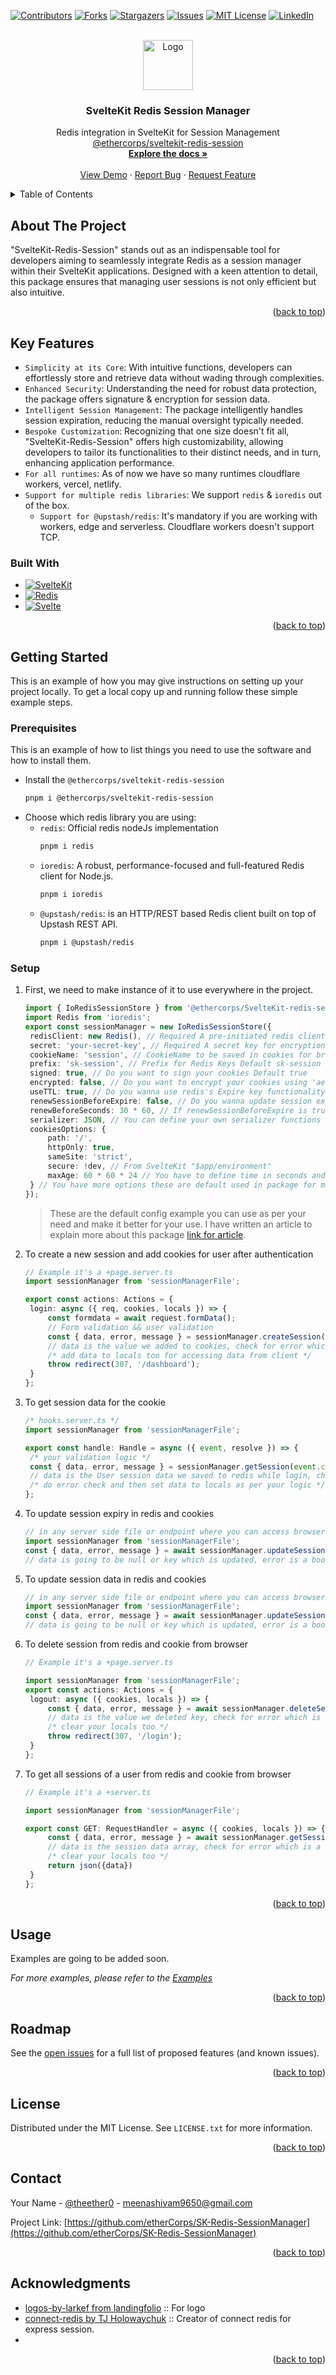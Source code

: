 <a name="readme-top"></a>
[![Contributors][contributors-shield]][contributors-url]
[![Forks][forks-shield]][forks-url]
[![Stargazers][stars-shield]][stars-url]
[![Issues][issues-shield]][issues-url]
[![MIT License][license-shield]][license-url]
[![LinkedIn][linkedin-shield]][linkedin-url]

<!-- PROJECT LOGO -->
<br />
<div align="center">
  <a href="https://github.com/etherCorps/SK-Redis-SessionManager">
    <img src="./static/logo.svg" alt="Logo" width="80" height="80">
  </a>

<h3 align="center">SvelteKit Redis Session Manager</h3>

  <p align="center">
    Redis integration in SvelteKit for  Session Management
    <br />
    <a href="https://www.npmjs.com/package/@ethercorps/sveltekit-redis-session">@ethercorps/sveltekit-redis-session</a>
    <br /> 
    <a href="https://dev.to/theether0/redis-integration-in-sveltekit-a-game-changer-for-session-management-84i"><strong>Explore the docs »</strong></a>
    <br />
    <br />
    <a href="https://sveltekit-redis-session-manager.vercel.app">View Demo</a>
    ·
    <a href="https://github.com/etherCorps/SK-Redis-SessionManager/issues">Report Bug</a>
    ·
    <a href="https://github.com/etherCorps/SK-Redis-SessionManager/issues">Request Feature</a>
  </p>
</div>
<!-- TABLE OF CONTENTS -->
<details>
  <summary>Table of Contents</summary>
  <ol>
    <li>
      <a href="#about-the-project">About The Project</a>
      <ul>
        <li><a href="#ket-features">Key Features</a></li>
        <li><a href="#built-with">Built With</a></li>
      </ul>
    </li>
    <li>
      <a href="#getting-started">Getting Started</a>
      <ul>
        <li><a href="#prerequisites">Prerequisites</a></li>
        <li><a href="#setup">Installation</a></li>
      </ul>
    </li>
    <li><a href="#usage">Usage</a></li>
    <li><a href="#roadmap">Roadmap</a></li>
    <li><a href="#license">License</a></li>
    <li><a href="#contact">Contact</a></li>
    <li><a href="#acknowledgments">Acknowledgments</a></li>
  </ol>
</details>

<!-- ABOUT THE PROJECT -->

## About The Project

[//]: # '[![Product Name Screen Shot][product-screenshot]](https://github.com/etherCorps/SK-Redis-SessionManager)'

"SvelteKit-Redis-Session" stands out as an indispensable tool for developers aiming to seamlessly integrate Redis as a session manager within their SvelteKit applications. Designed with a keen attention to detail, this package ensures that managing user sessions is not only efficient but also intuitive.

<p align="right">(<a href="#readme-top">back to top</a>)</p>

## Key Features

- `Simplicity at its Core`: With intuitive functions, developers can effortlessly store and retrieve data without wading through complexities.
- `Enhanced Security`: Understanding the need for robust data protection, the package offers signature & encryption for session data.
- `Intelligent Session Management`: The package intelligently handles session expiration, reducing the manual oversight typically needed.
- `Bespoke Customization`: Recognizing that one size doesn't fit all, "SvelteKit-Redis-Session" offers high customizability, allowing developers to tailor its functionalities to their distinct needs, and in turn, enhancing application performance.
- `For all runtimes`: As of now we have so many runtimes cloudflare workers, vercel, netlify.
- `Support for multiple redis libraries`: We support `redis` & `ioredis` out of the box.
  - `Support for @upstash/redis`: It's mandatory if you are working with workers, edge and serverless. Cloudflare workers doesn't support TCP.

### Built With

- [![SvelteKit][SvelteKit]][SvelteKit-url]
- [![Redis][Redis]][Redis-url]
- [![Svelte][Svelte.dev]][Svelte-url]

<p align="right">(<a href="#readme-top">back to top</a>)</p>

<!-- GETTING STARTED -->

## Getting Started

This is an example of how you may give instructions on setting up your project locally.
To get a local copy up and running follow these simple example steps.

### Prerequisites

This is an example of how to list things you need to use the software and how to install them.

- Install the `@ethercorps/sveltekit-redis-session`
  ```sh
  pnpm i @ethercorps/sveltekit-redis-session
  ```
- Choose which redis library you are using:
  - `redis`: Official redis nodeJs implementation
    ```sh
    pnpm i redis
    ```
  - `ioredis`: A robust, performance-focused and full-featured Redis client for Node.js.
    ```sh
    pnpm i ioredis
    ```
  - `@upstash/redis`: is an HTTP/REST based Redis client built on top of Upstash REST API.
    ```sh
    pnpm i @upstash/redis
    ```

### Setup

[//]: # '<a href="https://dev.to/theether0/redis-integration-in-sveltekit-a-game-changer-for-session-management-84i">Guide to how'
[//]: # 'to use @ethercorps/SvelteKit-redis-session</a>'

1. First, we need to make instance of it to use everywhere in the project.
   ```ts
   import { IoRedisSessionStore } from '@ethercorps/SvelteKit-redis-session';
   import Redis from 'ioredis';
   export const sessionManager = new IoRedisSessionStore({
   	redisClient: new Redis(), // Required A pre-initiated redis client
   	secret: 'your-secret-key', // Required A secret key for encryption and other things,
   	cookieName: 'session', // CookieName to be saved in cookies for browser Default session
   	prefix: 'sk-session', // Prefix for Redis Keys Default sk-session
   	signed: true, // Do you want to sign your cookies Default true
   	encrypted: false, // Do you want to encrypt your cookies using 'aes-256-cbc' algorithm Default false
   	useTTL: true, // Do you wanna use redis's Expire key functionality Default false
   	renewSessionBeforeExpire: false, // Do you wanna update session expire time in built function Default false
   	renewBeforeSeconds: 30 * 60, // If renewSessionBeforeExpire is true define your renew before time in seconds Default 30 minutes
   	serializer: JSON, // You can define your own serializer functions to stringify and parse sessionData for redis Default JSON
   	cookiesOptions: {
   		path: '/',
   		httpOnly: true,
   		sameSite: 'strict',
   		secure: !dev, // From SvelteKit "$app/environment"
   		maxAge: 60 * 60 * 24 // You have to define time in seconds and it's also used for redis key expiry time
   	} // You have more options these are default used in package for more check sveltekit CookieSerializeOptions type.
   });
   ```
   > These are the default config example you can use as per your need and make it better for your use.
   > I have written an article to explain more about this package <a href="">link for article</a>.
2. To create a new session and add cookies for user after authentication

   ```ts
   // Example it's a +page.server.ts
   import sessionManager from 'sessionManagerFile';

   export const actions: Actions = {
   	login: async ({ req, cookies, locals }) => {
   		const formdata = await request.formData();
   		// Form validation && user validation
   		const { data, error, message } = sessionManager.createSession(cookies, userData, userId);
   		// data is the value we added to cookies, check for error which is a boolean and message.
   		/* add data to locals too for accessing data from client */
   		throw redirect(307, '/dashboard');
   	}
   };
   ```

3. To get session data for the cookie

   ```ts
   /* hooks.server.ts */
   import sessionManager from 'sessionManagerFile';

   export const handle: Handle = async ({ event, resolve }) => {
   	/* your validation logic */
   	const { data, error, message } = sessionManager.getSession(event.cookies);
   	// data is the User session data we saved to redis while login, check for error which is a boolean and message.
   	/* do error check and then set data to locals as per your logic */
   };
   ```

4. To update session expiry in redis and cookies

   ```ts
   // in any server side file or endpoint where you can access browser cookies
   import sessionManager from 'sessionManagerFile';
   const { data, error, message } = await sessionManager.updateSessionExpiry(cookies);
   // data is going to be null or key which is updated, error is a boolean value and message a string
   ```

5. To update session data in redis and cookies

   ```ts
   // in any server side file or endpoint where you can access browser cookies
   import sessionManager from 'sessionManagerFile';
   const { data, error, message } = await sessionManager.updateSession(cookies, newSessionData);
   // data is going to be null or key which is updated, error is a boolean value and message a string
   ```

6. To delete session from redis and cookie from browser

   ```ts
   // Example it's a +page.server.ts

   import sessionManager from 'sessionManagerFile';
   export const actions: Actions = {
   	logout: async ({ cookies, locals }) => {
   		const { data, error, message } = await sessionManager.deleteSession(cookies);
   		// data is the value we deleted key, check for error which is a boolean and message.
   		/* clear your locals too */
   		throw redirect(307, '/login');
   	}
   };
   ```

7. To get all sessions of a user from redis and cookie from browser

   ```ts
   // Example it's a +server.ts

   import sessionManager from 'sessionManagerFile';

   export const GET: RequestHandler = async ({ cookies, locals }) => {
   		const { data, error, message } = await sessionManager.getSessionsByUserId(userId);
   		// data is the session data array, check for error which is a boolean and message.
   		/* clear your locals too */
   		return json({data})
   	}
   };
   ```

   <p align="right">(<a href="#readme-top">back to top</a>)</p>

<!-- USAGE EXAMPLES -->

## Usage

Examples are going to be added soon.

_For more examples, please refer to the [Examples](https://github.com/etherCorps/SK-Redis-SessionManager/tree/master/examples)_

<p align="right">(<a href="#readme-top">back to top</a>)</p>

<!-- ROADMAP -->

## Roadmap

See the [open issues](https://github.com/etherCorps/SK-Redis-SessionManager/issues) for a full list of proposed
features (and known issues).

<p align="right">(<a href="#readme-top">back to top</a>)</p>

<!-- CONTRIBUTING -->

[//]: # '## Contributing'
[//]: #
[//]: # 'Contributions are what make the open source community such an amazing place to learn, inspire, and create. Any'
[//]: # 'contributions you make are **greatly appreciated**.'
[//]: #
[//]: # 'If you have a suggestion that would make this better, please fork the repo and create a pull request. You can also'
[//]: # 'simply open an issue with the tag "enhancement".'
[//]: # "Don't forget to give the project a star! Thanks again!"
[//]: #
[//]: # '1. Fork the Project'
[//]: # '2. Create your Feature Branch (`git checkout -b feature/AmazingFeature`)'
[//]: # "3. Commit your Changes (`git commit -m 'Add some AmazingFeature'`)"
[//]: # '4. Push to the Branch (`git push origin feature/AmazingFeature`)'
[//]: # '5. Open a Pull Request'
[//]: #
[//]: # '<p align="right">(<a href="#readme-top">back to top</a>)</p>'

<!-- LICENSE -->

## License

Distributed under the MIT License. See `LICENSE.txt` for more information.

<p align="right">(<a href="#readme-top">back to top</a>)</p>

<!-- CONTACT -->

## Contact

Your Name - [@theether0](https://twitter.com/theether0) - meenashivam9650@gmail.com

Project
Link: [https://github.com/etherCorps/SK-Redis-SessionManager](https://github.com/etherCorps/SK-Redis-SessionManager)

<p align="right">(<a href="#readme-top">back to top</a>)</p>

<!-- ACKNOWLEDGMENTS -->

## Acknowledgments

- [logos-by-larkef from landingfolio](https://www.landingfolio.com/logos-by-larkef) :: For logo
- [connect-redis by TJ Holowaychuk](https://github.com/tj/connect-redis/tree/master) :: Creator of connect redis for express session.
- []()

<p align="right">(<a href="#readme-top">back to top</a>)</p>

<!-- MARKDOWN LINKS & IMAGES -->
<!-- https://www.markdownguide.org/basic-syntax/#reference-style-links -->

[contributors-shield]: https://img.shields.io/github/contributors/etherCorps/SK-Redis-SessionManager.svg?style=for-the-badge
[contributors-url]: https://github.com/etherCorps/SK-Redis-SessionManager/graphs/contributors
[forks-shield]: https://img.shields.io/github/forks/etherCorps/SK-Redis-SessionManager.svg?style=for-the-badge
[forks-url]: https://github.com/etherCorps/SK-Redis-SessionManager/network/members
[stars-shield]: https://img.shields.io/github/stars/etherCorps/SK-Redis-SessionManager.svg?style=for-the-badge
[stars-url]: https://github.com/etherCorps/SK-Redis-SessionManager/stargazers
[issues-shield]: https://img.shields.io/github/issues/etherCorps/SK-Redis-SessionManager.svg?style=for-the-badge
[issues-url]: https://github.com/etherCorps/SK-Redis-SessionManager/issues
[license-shield]: https://img.shields.io/github/license/etherCorps/SK-Redis-SessionManager.svg?style=for-the-badge
[license-url]: https://github.com/etherCorps/SK-Redis-SessionManager/blob/master/LICENSE.txt
[linkedin-shield]: https://img.shields.io/badge/-LinkedIn-black.svg?style=for-the-badge&logo=linkedin&colorB=555
[linkedin-url]: https://linkedin.com/in/theether0
[product-screenshot]: static/screenshot.png
[SvelteKit]: https://img.shields.io/badge/sveltekit-000000?style=for-the-badge&logo=svelte&logoColor=white
[SvelteKit-url]: https://kit.svelte.dev
[Redis]: https://img.shields.io/badge/Redis-DD0031?style=for-the-badge&logo=Redis&logoColor=white
[Redis-url]: https://redis.io/
[Svelte.dev]: https://img.shields.io/badge/Svelte-4A4A55?style=for-the-badge&logo=svelte&logoColor=FF3E00
[Svelte-url]: https://svelte.dev/
